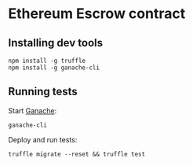 # Ethereum Escrow contract

## Installing dev tools

```
npm install -g truffle
npm install -g ganache-cli
```

## Running tests

Start [Ganache](https://github.com/trufflesuite/ganache-cli):

```
ganache-cli
```

Deploy and run tests:

```
truffle migrate --reset && truffle test
```
